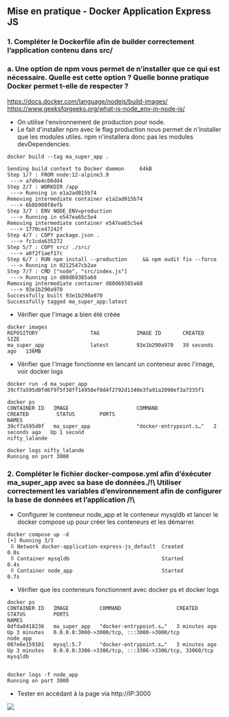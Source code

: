 ## Mise en pratique - Docker Application Express JS

### 1. Compléter le Dockerfile afin de builder correctement l’application contenu dans src/
### a. Une option de npm vous permet de n’installer que ce qui est nécessaire. Quelle est cette option ? Quelle bonne pratique Docker permet t-elle de respecter ?

https://docs.docker.com/language/nodejs/build-images/
https://www.geeksforgeeks.org/what-is-node_env-in-node-js/

- On utilise l'environnement de production pour node.
- Le fait d'installer npm avec le flag production nous permet de n'installer que les modules utiles. npm n'installera donc pas les modules devDependencies. 

```bash=
docker build --tag ma_super_app .

Sending build context to Docker daemon     64kB
Step 1/7 : FROM node:12-alpine3.9
 ---> a7d6e4c06dd4
Step 2/7 : WORKDIR /app
 ---> Running in e1a2ad015b74
Removing intermediate container e1a2ad015b74
 ---> 6b8b908f8efb
Step 3/7 : ENV NODE_ENV=production
 ---> Running in e547ea65c5e4
Removing intermediate container e547ea65c5e4
 ---> 1770ce47242f
Step 4/7 : COPY package.json .
 ---> fc1cda635272
Step 5/7 : COPY src/ ./src/
 ---> a0f2f1aef17c
Step 6/7 : RUN npm install --production     && npm audit fix --force
 ---> Running in 0212547cb2ae
Step 7/7 : CMD ["node", "src/index.js"]
 ---> Running in d80d69385a68
Removing intermediate container d80d69385a68
 ---> 93e1b290a970
Successfully built 93e1b290a970
Successfully tagged ma_super_app:latest
```

- Vérifier que l'image a bien été créée
```bash=
docker images
REPOSITORY                 TAG            IMAGE ID       CREATED          SIZE
ma_super_app               latest         93e1b290a970   39 seconds ago   136MB
```

- Vérifier que l'image fonctionne en lancant un conteneur avec l'image, voir docker logs
```bash=
docker run -d ma_super_app
39cf7a595d0fd6f9f5f38ff14958ef0d4f2792d1340e3fa91a2098ef3a7335f1

docker ps
CONTAINER ID   IMAGE                      COMMAND                  CREATED         STATUS        PORTS                                  NAMES
39cf7a595d0f   ma_super_app               "docker-entrypoint.s…"   2 seconds ago   Up 1 second                                          nifty_lalande

docker logs nifty_lalande
Running on port 3000
```


### 2. Compléter le fichier docker-compose.yml afin d’éxécuter ma_super_app avec sa base de données./!\ Utiliser correctement les variables d’environnement afin de configurer la base de données et l’application /!\

- Configurer le conteneur node_app et le conteneur mysqldb et lancer le docker compose up pour créer les conteneurs et les démarrer.
```bash=
docker compose up -d
[+] Running 3/3
 ⠿ Network docker-application-express-js_default  Created                                                                                                                      0.0s
 ⠿ Container mysqldb                              Started                                                                                                                      0.4s
 ⠿ Container node_app                             Started                                                                                                                      0.7s
```

- Vérifier que les conteneurs fonctionnent avec docker ps et docker logs
```bash=
docker ps
CONTAINER ID   IMAGE          COMMAND                  CREATED         STATUS         PORTS                                                  NAMES
0dfda8418236   ma_super_app   "docker-entrypoint.s…"   3 minutes ago   Up 3 minutes   0.0.0.0:3000->3000/tcp, :::3000->3000/tcp              node_app
007e6e159101   mysql:5.7      "docker-entrypoint.s…"   3 minutes ago   Up 3 minutes   0.0.0.0:3306->3306/tcp, :::3306->3306/tcp, 33060/tcp   mysqldb


docker logs -f node_app
Running on port 3000
```
- Tester en accédant à la page via http://IP:3000

![](https://i.imgur.com/g6NDMcL.png)




